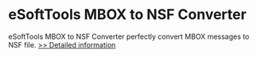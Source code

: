 # eSoftTools MBOX to NSF Converter
eSoftTools MBOX to NSF Converter perfectly convert MBOX messages to NSF file.
[>> Detailed information](https://secure.shareit.com/shareit/product.html?productid=300877007&affiliateid=200057808)